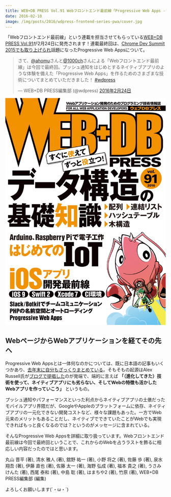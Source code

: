 ```yaml
---
title: WEB+DB PRESS Vol.91 Webフロントエンド最前線「Progressive Web Apps - 安全、高速、オフライン対応した次世代Webアプリケーション」
date: 2016-02-10
image: /img/posts/2016/wdpress-frontend-series-pwa/cover.jpg
---
```


「Webフロントエンド最前線」という連載を担当させてもらっている[WEB+DB PRESS Vol.91](http://gihyo.jp/magazine/wdpress/archive/2016/vol91)が2月24日に発売されます！連載最終回は、[Chrome Dev Summit 2015でも取り上げられ](http://googledevjp.blogspot.jp/2016/01/chrome-dev-summit-2015.html)話題になったProgressive Web Appsについて。

<blockquote class="twitter-tweet" data-lang="ja"><p lang="ja" dir="ltr">さて、<a href="https://twitter.com/ahomu">@ahomu</a>さんと<a href="https://twitter.com/1000ch">@1000ch</a>さんによる「Webフロントエンド最前線」は今回で最終回。プッシュ通知をはじめとするネイティブアプリのような体験を備えた「Progressive Web Apps」を作るためのさまざまな技術についてまとめていただきました！ <a href="https://twitter.com/hashtag/wdpress?src=hash">#wdpress</a></p>&mdash; WEB+DB PRESS編集部 (@wdpress) <a href="https://twitter.com/wdpress/status/702335075518558208">2016年2月24日</a></blockquote>

![](/img/posts/2016/wdpress-frontend-series-pwa/cover.jpg)

## WebページからWebアプリケーションを経てその先へ

Progressive Web Appsとは一体何なのかについては、既に日本語の記事もいくつかあり、[去年末に自分もざっくりまとめている](/posts/2015/progressive-web-apps.html)。そもそもの起源はAlex Russell氏が[ブログで提唱した](https://infrequently.org/2015/06/progressive-apps-escaping-tabs-without-losing-our-soul/)のが発端で、端的に言えば **「（進化してきた）技術を使って、ネイティブアプリにも劣らない、そしてWebの特徴も活かしたWebアプリを作っていこう」** というもの。

プッシュ通知やパフォーマンスといった利点からネイティブアプリの土俵だったモバイルアプリ界隈だが、GoogleやAppleのプラットフォームに依存、ネイティブアプリの一元化できない開発コストなど、様々な課題もあった。一方でWeb元来のメリットもあることだし、ネイティブでできていたことがWebでも実現できればもっと良くなるのでは？というのがメッセージに含まれている。

そんなProgressive Web Appsを詳細に取り扱っています。Webフロントエンド最前線は今回で最終回ということで、これからのWebを占うラストを飾るに相応しい内容だったのではと思います。

<affiliate-link
  src="https://images-na.ssl-images-amazon.com/images/I/61s%2Bdy0QmjL._SX352_BO1,204,203,200_.jpg"
  href="https://www.amazon.co.jp/dp/4774178993/"
  tag="1000ch-22"
  title="WEB+DB PRESS Vol.91">
  丸山 晋平 (著), 清水 雅人 (著), 舘野 祐一 (著), 小野 将之  (著), 佐藤 歩 (著), 泉水 翔吾  (著), 伊藤 直也 (著), 佐藤 太一 (著), 海野 弘成 (著), 福本 貴之 (著), うさみ けんた (著), 西尾 泰和 (著), 中島 聡 (著), はまちや2 (著), 竹原 (著), WEB+DB PRESS編集部 (編集)
</affiliate-link>

よろしくお願いします(´・ω・`)
